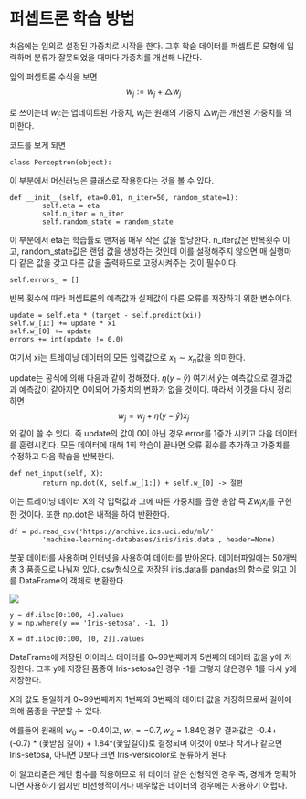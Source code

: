 # 퍼셉트론 학습 방법

처음에는 임의로 설정된 가중치로 시작을 한다. 그후 학습 데이터를 퍼셉트론 모형에 입력하며 분류가 잘못되었을 때마다 가중치를 개선해 나간다.

앞의 퍼셉트론 수식을 보면
$$
w_j:=w_j+\triangle w_j
$$


로 쓰이는데 $w_j:$는 업데이트된 가중치, $w_j$는 원래의 가중치 $\triangle w_j$는 개선된 가중치를 의미한다.

코드를 보게 되면

```
class Perceptron(object):
```

이 부분에서 머신러닝은 클래스로 작용한다는 것을 볼 수 있다.

```
def __init__(self, eta=0.01, n_iter=50, random_state=1):
        self.eta = eta
        self.n_iter = n_iter
        self.random_state = random_state
```

이 부분에서 eta는 학습률로 맨처음 매우 작은 값을 할당한다. n_iter값은 반복횟수 이고, random_state값은 랜덤 값을 생성하는 것인데 이를 설정해주지 않으면 매 실행마다 같은 값을 갖고 다른 값을 출력하므로 고정시켜주는 것이 필수이다.

```
self.errors_ = []
```

반복 횟수에 따라 퍼셉트론의 예측값과 실제값이 다른 오류를 저장하기 위한 변수이다.

```
update = self.eta * (target - self.predict(xi))
self.w_[1:] += update * xi
self.w_[0] += update
errors += int(update != 0.0)
```

여기서 xi는 트레이닝 데이터의 모든 입력값으로 $x_1\sim x_n$값을 의미한다.

update는 공식에 의해 다음과 같이 정해졌다. $\eta(y-\hat{y})$ 여기서 $\hat{y}$는 예측값으로 결과값과 예측값이 같아지면 0이되어 가중치의 변화가 없을 것이다. 따라서 이것을 다시 정리하면
$$
w_j=w_j+\eta(y-\hat{y})x_j
$$
와 같이 쓸 수 있다. 즉 update의 값이 0이 아닌 경우 error를 1증가 시키고 다음 데이터를 훈련시킨다. 모든 데이터에 대해 1회 학습이 끝나면 오류 횟수를 추가하고 가중치를 수정하고 다음 학습을 반복한다.

```
def net_input(self, X):
        return np.dot(X, self.w_[1:]) + self.w_[0] -> 절편
```

이는 트레이닝 데이터 X의 각 입력값과 그에 따른 가중치를 곱한 총합 즉 $\Sigma w_i x_i$를 구현한 것이다. 또한 np.dot은 내적을 하여 반환한다.

```
df = pd.read_csv('https://archive.ics.uci.edu/ml/'
        'machine-learning-databases/iris/iris.data', header=None)
```

붓꽃 데이터를 사용하며 인터넷을 사용하여 데이터를 받아온다. 데이터파일에는 50개씩 총 3 품종으로 나눠져 있다. csv형식으로 저장된 iris.data를 pandas의 함수로 읽고 이를 DataFrame의 객체로 변환한다. 

![](/home/moon/workspace/ML-seminar/img.jpg)

```
y = df.iloc[0:100, 4].values
y = np.where(y == 'Iris-setosa', -1, 1)

X = df.iloc[0:100, [0, 2]].values
```

DataFrame에 저장된 아이리스 데이터를 0~99번째까지 5번째의 데이터 값을 y에 저장한다. 그후 y에 저장된 품종이 Iris-setosa인 경우 -1를 그렇지 않은경우 1를 다시 y에 저장한다.

X의 값도 동일하게 0~99번째까지 1번째와 3번째의 데이터 값을 저장하므로써 길이에 의해 품종을 구분할 수 있다.

예를들어 원래의 $w_0=-0.4$이고, $w_1=-0.7, w_2=1.84$인경우 결과값은 -0.4+ (-0.7) * (꽃받침 길이) + 1.84*(꽃잎길이)로 결정되며 이것이 0보다 작거나 같으면 Iris-setosa, 아니면 0보다 크면 Iris-versicolor로 분류하게 된다.

이 알고리즘은 계단 함수를 적용하므로 위 데이터 같은 선형적인 경우 즉, 경계가 명확하다면 사용하기 쉽지만 비선형적이거나 매우많은 데이터의 경우에는 사용하기 어렵다.

